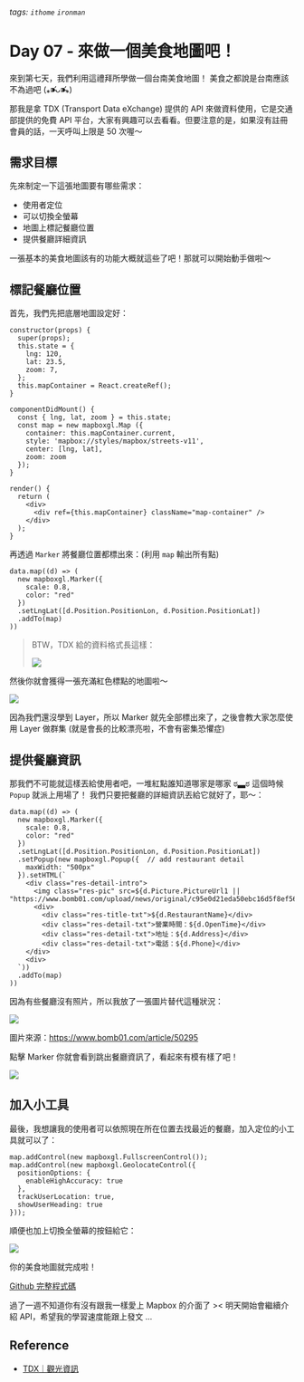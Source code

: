 ###### tags: `ithome` `ironman`
# Day 07 - 來做一個美食地圖吧！

來到第七天，我們利用這禮拜所學做一個台南美食地圖！
美食之都說是台南應該不為過吧 (⁎⁍̴̛ᴗ⁍̴̛⁎)

那我是拿 TDX (Transport Data eXchange) 提供的 API 來做資料使用，它是交通部提供的免費 API 平台，大家有興趣可以去看看。但要注意的是，如果沒有註冊會員的話，一天呼叫上限是 50 次喔～

## 需求目標
先來制定一下這張地圖要有哪些需求：
- 使用者定位
- 可以切換全螢幕
- 地圖上標記餐廳位置
- 提供餐廳詳細資訊

一張基本的美食地圖該有的功能大概就這些了吧！那就可以開始動手做啦～

## 標記餐廳位置
首先，我們先把底層地圖設定好：

```jsx=
constructor(props) {
  super(props);
  this.state = {
    lng: 120,
    lat: 23.5,
    zoom: 7,
  };
  this.mapContainer = React.createRef();
}

componentDidMount() {
  const { lng, lat, zoom } = this.state;
  const map = new mapboxgl.Map ({
    container: this.mapContainer.current,
    style: 'mapbox://styles/mapbox/streets-v11',
    center: [lng, lat],
    zoom: zoom
  });
}

render() {
  return (
    <div>
      <div ref={this.mapContainer} className="map-container" />
    </div>
  );
}
```

再透過 `Marker` 將餐廳位置都標出來：(利用 `map` 輸出所有點)
```jsx=
data.map((d) => (
  new mapboxgl.Marker({
    scale: 0.8,
    color: "red"
  })
  .setLngLat([d.Position.PositionLon, d.Position.PositionLat])
  .addTo(map)
))
```


> BTW，TDX 給的資料格式長這樣：
> 
> ![](https://i.imgur.com/jrL1MTv.png)


然後你就會獲得一張充滿紅色標點的地圖啦～

![](https://i.imgur.com/Cg34xzR.jpg)

因為我們還沒學到 Layer，所以 Marker 就先全部標出來了，之後會教大家怎麼使用 Layer 做群集 (就是會長的比較漂亮啦，不會有密集恐懼症)


## 提供餐廳資訊
那我們不可能就這樣丟給使用者吧，一堆紅點誰知道哪家是哪家 ಠ▃ಠ
這個時候 `Popup` 就派上用場了！
我們只要把餐廳的詳細資訊丟給它就好了，耶～：

```jsx=
data.map((d) => (
  new mapboxgl.Marker({
    scale: 0.8,
    color: "red"
  })
  .setLngLat([d.Position.PositionLon, d.Position.PositionLat])
  .setPopup(new mapboxgl.Popup({  // add restaurant detail
    maxWidth: "500px"
  }).setHTML(`
    <div class="res-detail-intro">
      <img class="res-pic" src=${d.Picture.PictureUrl1 || "https://www.bomb01.com/upload/news/original/c95e0d21eda50ebc16d5f8ef568f60a7.png"}
      <div>
        <div class="res-title-txt">${d.RestaurantName}</div>
        <div class="res-detail-txt">營業時間：${d.OpenTime}</div>
        <div class="res-detail-txt">地址：${d.Address}</div>
        <div class="res-detail-txt">電話：${d.Phone}</div>
    </div>
    <div>
  `)) 
  .addTo(map)
))
```

因為有些餐廳沒有照片，所以我放了一張圖片替代這種狀況：

![](https://i.imgur.com/PeHiIyH.png)

圖片來源：https://www.bomb01.com/article/50295


點擊 Marker 你就會看到跳出餐廳資訊了，看起來有模有樣了吧！

![](https://i.imgur.com/uD1loAK.png)

## 加入小工具
最後，我想讓我的使用者可以依照現在所在位置去找最近的餐廳，加入定位的小工具就可以了：

```jsx=
map.addControl(new mapboxgl.FullscreenControl());
map.addControl(new mapboxgl.GeolocateControl({
  positionOptions: {
    enableHighAccuracy: true
  },
  trackUserLocation: true,
  showUserHeading: true
}));
```

順便也加上切換全螢幕的按鈕給它：

![](https://i.imgur.com/D3ueHdI.jpg)

你的美食地圖就完成啦！

[Github 完整程式碼](https://github.com/no-ttt/ithome/tree/foodMap)


過了一週不知道你有沒有跟我一樣愛上 Mapbox 的介面了 ><
明天開始會繼續介紹 API，希望我的學習速度能跟上發文 ...


## Reference
- [TDX｜觀光資訊](https://tdx.transportdata.tw/api-service/swagger#/)
